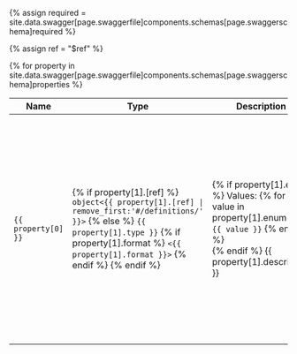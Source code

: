 <!-- Read the "required" array from Swagger for use later -->
{% assign required = site.data.swagger[page.swaggerfile]components.schemas[page.swaggerschema]required %}

<!-- Liquid chokes on the $ sign, so reference the variable instead -->
{% assign ref = "$ref" %}

<table>
    <thead>
    <tr><th>Name</th><th>Type</th><th>Description</th><th>&nbsp;</th></tr>
    </thead>
    <!-- For each property, get the name and type from the Swagger file -->
    {% for property in site.data.swagger[page.swaggerfile]components.schemas[page.swaggerschema]properties %}
        <tr>
            <!-- property[0] is the attribute name -->
            <td><code>{{ property[0] }}</code></td>
            <td>
            <!-- property[1] contains the attribute info -->
            <!-- If it's an object reference, insert just the object type -->
            {% if property[1].[ref] %}
            <code>object&#60;{{ property[1].[ref] | remove_first:'#/definitions/' }}&#62;</code>
            {% else %}
            <code>{{ property[1].type }}</code>
            {% if property[1].format %}
            <code>&#60;{{ property[1].format }}&#62;</code>
            {% endif %}
            {% endif %}
            </td>
            <td>
            <!-- If it's an enum, list the values before the description -->
            <!-- There are no enums in Concourse Swagger file so not tested -->
            {% if property[1].enum %}
            Values: 
                {% for value in property[1].enum %}
                <code>{{ value }}</code>
                {% endfor %}
            <br>
            {% endif %}
            {{ property[1].description }}
            </td>
            <td>
            {% if property[1].readOnly == true %}
            READ<br>ONLY
            {% endif %}

            <!-- Get the "required" attributes from the Swagger file -->
            {% for reqprop in required %}
                {% if reqprop == property[0] %}
                REQUIRED
                {% endif %}
            {% endfor %}
            </td>
        </tr>
    {% endfor %}
</table>